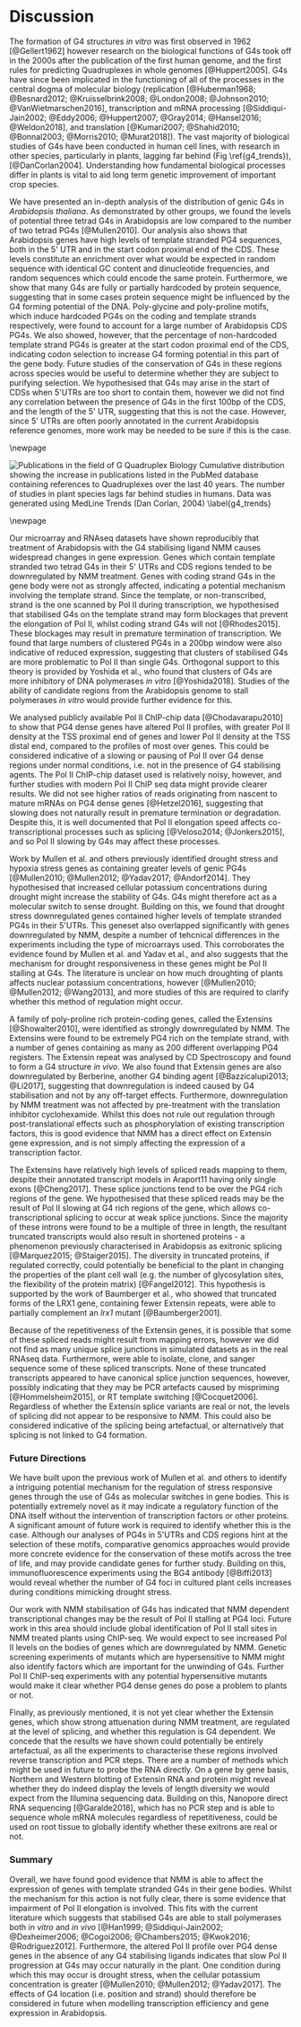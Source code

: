 # Discussion

The formation of G4 structures *in vitro* was first observed in 1962 [@Gellert1962] however research on the biological functions of G4s took off in the 2000s after the publication of the first human genome, and the first rules for predicting Quadruplexes in whole genomes [@Huppert2005]. G4s have since been implicated in the functioning of all of the processes in the central dogma of molecular biology (replication [@Huberman1968; @Besnard2012; @Kruisselbrink2008; @London2008; @Johnson2010; @VanWietmarschen2016], transcription and mRNA processing [@Siddiqui-Jain2002; @Eddy2006; @Huppert2007; @Gray2014; @Hansel2016; @Weldon2018], and translation [@Kumari2007; @Shahid2010; @Bonnal2003; @Morris2010; @Murat2018]). The vast majority of biological studies of G4s have been conducted in human cell lines, with research in other species, particularly in plants, lagging far behind (Fig \ref{g4_trends}), [@DanCorlan2004]. Understanding how fundamental biological processes differ in plants is vital to aid long term genetic improvement of important crop species.

We have presented an in-depth analysis of the distribution of genic G4s in *Arabidopsis thaliana*. As demonstrated by other groups, we found the levels of potential three tetrad G4s in Arabidopsis are low compared to the number of two tetrad PG4s [@Mullen2010]. Our analysis also shows that Arabidopsis genes have high levels of template stranded PG4 sequences, both in the 5' UTR and in the start codon proximal end of the CDS. These levels constitute an enrichment over what would be expected in random sequence with identical GC content and dinucleotide frequencies, and random sequences which could encode the same protein. Furthermore, we show that many G4s are fully or partially hardcoded by protein sequence, suggesting that in some cases protein sequence might be influenced by the G4 forming potential of the DNA. Poly-glycine and poly-proline motifs, which induce hardcoded PG4s on the coding and template strands respectively, were found to account for a large number of Arabidopsis CDS PG4s. We also showed, however, that the percentage of non-hardcoded template strand PG4s is greater at the start codon proximal end of the CDS, indicating codon selection to increase G4 forming potential in this part of the gene body. Future studies of the conservation of G4s in these regions across species would be useful to determine whether they are subject to purifying selection. We hypothesised that G4s may arise in the start of CDSs when 5'UTRs are too short to contain them, however we did not find any correlation between the presence of G4s in the first 100bp of the CDS, and the length of the 5' UTR, suggesting that this is not the case. However, since 5' UTRs are often poorly annotated in the current Arabidopsis reference genomes, more work may be needed to be sure if this is the case.

\newpage

![**Publications in the field of G Quadruplex Biology** Cumulative distribution showing the increase in publications listed in the PubMed database containing references to Quadruplexes over the last 40 years. The number of studies in plant species lags far behind studies in humans. Data was generated using MedLine Trends (Dan Corlan, 2004) \label{g4_trends}](figures/pubmed_trends_in_quadruplexes.svg)

\newpage

Our microarray and RNAseq datasets have shown reproducibly that treatment of Arabidopsis with the G4 stabilising ligand NMM causes widespread changes in gene expression. Genes which contain template stranded two tetrad G4s in their 5' UTRs and CDS regions tended to be downregulated by NMM treatment. Genes with coding strand G4s in the gene body were not as strongly affected, indicating a potential mechanism involving the template strand. Since the template, or non-transcribed, strand is the one scanned by Pol II during transcription, we hypothesised that stabilised G4s on the template strand may form blockages that prevent the elongation of Pol II, whilst coding strand G4s will not [@Rhodes2015]. These blockages may result in premature termination of transcription. We found that large numbers of clustered PG4s in a 200bp window were also indicative of reduced expression, suggesting that clusters of stabilised G4s are more problematic to Pol II than single G4s. Orthogonal support to this theory is provided by Yoshida et al., who found that clusters of G4s are more inhibitory of DNA polymerases *in vitro* [@Yoshida2018]. Studies of the ability of candidate regions from the Arabidopsis genome to stall polymerases *in vitro* would provide further evidence for this.

We analysed publicly available Pol II ChIP-chip data [@Chodavarapu2010] to show that PG4 dense genes have altered Pol II profiles, with greater Pol II density at the TSS proximal end of genes and lower Pol II density at the TSS distal end, compared to the profiles of most over genes. This could be considered indicative of a slowing or pausing of Pol II over G4 dense regions under normal conditions, i.e. not in the presence of G4 stabilising agents. The Pol II ChIP-chip dataset used is relatively noisy, however, and further studies with modern Pol II ChIP seq data might provide clearer results. We did not see higher ratios of reads originating from nascent to mature mRNAs on PG4 dense genes [@Hetzel2016], suggesting that slowing does not naturally result in premature termination or degradation. Despite this, it is well documented that Pol II elongation speed affects co-transcriptional processes such as splicing [@Veloso2014; @Jonkers2015], and so Pol II slowing by G4s may affect these processes.

Work by Mullen et al. and others previously identified drought stress and hypoxia stress genes as containing greater levels of genic PG4s [@Mullen2010; @Mullen2012; @Yadav2017; @Andorf2014]. They hypothesised that increased cellular potassium concentrations during drought might increase the stability of G4s. G4s might therefore act as a molecular switch to sense drought. Building on this, we found that drought stress downregulated genes contained higher levels of template stranded PG4s in their 5'UTRs. This geneset also overlapped significantly with genes downregulated by NMM, despite a number of tehcnical differences in the experiments including the type of microarrays used. This corroborates the evidence found by Mullen et al. and Yadav et al., and also suggests that the mechanism for drought responsiveness in these genes might be Pol II stalling at G4s. The literature is unclear on how much droughting of plants affects nuclear potassium concentrations, however [@Mullen2010; @Mullen2012; @Wang2013], and more studies of this are required to clarify whether this method of regulation might occur. 

A family of poly-proline rich protein-coding genes, called the Extensins [@Showalter2010], were identified as strongly downregulated by NMM. The Extensins were found to be extremely PG4 rich on the template strand, with a number of genes containing as many as 200 different overlapping PG4 registers. The Extensin repeat was analysed by CD Spectroscopy and found to form a G4 structure *in vivo*.  We also found that Extensin genes are also downregulated by Berberine, another G4 binding agent [@Bazzicalupi2013; @Li2017], suggesting that downregulation is indeed caused by G4 stabilisation and not by any off-target effects. Furthermore, downregulation by NMM treatment was not affected by pre-treatment with the translation inhibitor cyclohexamide. Whilst this does not rule out regulation through post-translational effects such as phosphorylation of existing transcription factors, this is good evidence that NMM has a direct effect on Extensin gene expression, and is not simply affecting the expression of a transcription factor.

The Extensins have relatively high levels of spliced reads mapping to them, despite their annotated transcript models in Araport11 having only single exons [@Cheng2017]. These splice junctions tend to be over the PG4 rich regions of the gene. We hypothesised that these spliced reads may be the result of Pol II slowing at G4 rich regions of the gene, which allows co-transcriptional splicing to occur at weak splice junctions. Since the majority of these introns were found to be a multiple of three in length, the resultant truncated transcripts would also result in shortened proteins - a phenomenon previously characterised in Arabidopsis as exitronic splicing [@Marquez2015; @Staiger2015]. The diversity in truncated proteins, if regulated correctly, could potentially be beneficial to the plant in changing the properties of the plant cell wall (e.g. the number of glycosylation sites, the flexibility of the protein matrix) [@Fangel2012]. This hypothesis is supported by the work of Baumberger et al., who showed that truncated forms of the LRX1 gene, containing fewer Extensin repeats, were able to partially complement an *lrx1* mutant [@Baumberger2001].

Because of the repetitiveness of the Extensin genes, it is possible that some of these spliced reads might result from mapping errors, however we did not find as many unique splice junctions in simulated datasets as in the real RNAseq data. Furthermore, were able to isolate, clone, and sanger sequence some of these spliced transcripts. None of these truncated transcripts appeared to have canonical splice junction sequences, however, possibly indicating that they may be PCR artefacts caused by mispriming [@Hommelsheim2015], or RT template switching [@Cocquet2006]. Regardless of whether the Extensin splice variants are real or not, the levels of splicing did not appear to be responsive to NMM. This could also be considered indicative of the splicing being artefactual, or alternatively that splicing is not linked to G4 formation.

### Future Directions

We have built upon the previous work of Mullen et al. and others to identify a intriguing potential mechanism for the regulation of stress responsive genes through the use of G4s as molecular switches in gene bodies. This is potentially extremely novel as it may indicate a regulatory function of the DNA itself without the intervention of transcription factors or other proteins. A significant amount of future work is required to identify whether this is the case. Although our analyses of PG4s in 5'UTRs and CDS regions hint at the selection of these motifs, comparative genomics approaches would provide more concrete evidence for the conservation of these motifs across the tree of life, and may provide candidate genes for further study. Building on this, immunofluorescence experiments using the BG4 antibody [@Biffi2013] would reveal whether the number of G4 foci in cultured plant cells increases during conditions mimicking drought stress.

Our work with NMM stabilisation of G4s has indicated that NMM dependent transcriptional changes may be the result of Pol II stalling at PG4 loci. Future work in this area should include global identification of Pol II stall sites in NMM treated plants using ChIP-seq. We would expect to see increased Pol II levels on the bodies of genes which are downregulated by NMM. Genetic screening experiments of mutants which are hypersensitive to NMM might also identify factors which are important for the unwinding of G4s. Further Pol II ChIP-seq experiments with any potential hypersensitive mutants would make it clear whether PG4 dense genes do pose a problem to plants or not.

Finally, as previously mentioned, it is not yet clear whether the Extensin genes, which show strong attuenation during NMM treatment, are regulated at the level of splicing, and whether this regulation is G4 dependent. We concede that the results we have shown could potentially be entirely artefactual, as all the experiments to characterise these regions involved reverse transcription and PCR steps. There are a number of methods which might be used in future to probe the RNA directly. On a gene by gene basis, Northern and Western blotting of Extensin RNA and protein might reveal whether they do indeed display the levels of length diversity we would expect from the Illumina sequencing data. Building on this, Nanopore direct RNA sequencing [@Garalde2018], which has no PCR step and is able to sequence whole mRNA molecules regardless of repetitiveness, could be used on root tissue to globally identify whether these exitrons are real or not.

### Summary

Overall, we have found good evidence that NMM is able to affect the expression of genes with template stranded G4s in their gene bodies. Whilst the mechanism for this action is not fully clear, there is some evidence that impairment of Pol II elongation is involved. This fits with the current literature which suggests that stabilised G4s are able to stall polymerases both *in vitro* and *in vivo* [@Han1999; @Siddiqui-Jain2002; @Dexheimer2006; @Cogoi2006; @Chambers2015; @Kwok2016; @Rodriguez2012]. Furthermore, the altered Pol II profile over PG4 dense genes in the absence of any G4 stabilising ligands indicates that slow Pol II progression at G4s may occur naturally in the plant. One condition during which this may occur is drought stress, when the cellular potassium concentration is greater [@Mullen2010; @Mullen2012; @Yadav2017]. The effects of G4 location (i.e. position and strand) should therefore be considered in future when modelling transcription efficiency and gene expression in Arabidopsis.
